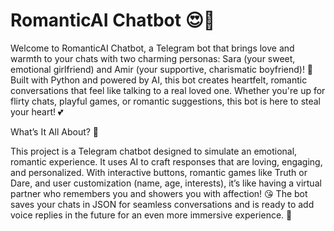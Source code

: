 <h1>RomanticAI Chatbot 😍💬</h1>

Welcome to RomanticAI Chatbot, a Telegram bot that brings love and warmth to your chats with two charming personas: Sara (your sweet, emotional girlfriend) and Amir (your supportive, charismatic boyfriend)! 🌹 Built with Python and powered by AI, this bot creates heartfelt, romantic conversations that feel like talking to a real loved one. Whether you're up for flirty chats, playful games, or romantic suggestions, this bot is here to steal your heart! 💕

What’s It All About? 💞

This project is a Telegram chatbot designed to simulate an emotional, romantic experience. It uses AI to craft responses that are loving, engaging, and personalized. With interactive buttons, romantic games like Truth or Dare, and user customization (name, age, interests), it’s like having a virtual partner who remembers you and showers you with affection! 😘 The bot saves your chats in JSON for seamless conversations and is ready to add voice replies in the future for an even more immersive experience. 🚀

